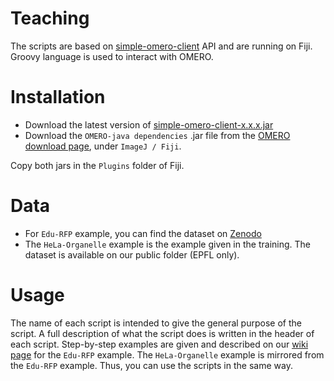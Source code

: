 # Teaching

The scripts are based on [simple-omero-client](https://github.com/GReD-Clermont/simple-omero-client) API and are running on Fiji. Groovy language is used to interact with OMERO.


# Installation

- Download the latest version of [simple-omero-client-x.x.x.jar](https://github.com/GReD-Clermont/simple-omero-client/releases) 
- Download the `OMERO-java dependencies` .jar file from the [OMERO download page](https://www.openmicroscopy.org/omero/downloads/), under ``ImageJ / Fiji``.

Copy both jars in the `Plugins` folder of Fiji. 

# Data

- For ``Edu-RFP`` example, you can find the dataset on [Zenodo](https://zenodo.org/records/4248921)
- The ``HeLa-Organelle`` example is the example given in the training. The dataset is available on our public folder (EPFL only).

# Usage

The name of each script is intended to give the general purpose of the script. A full description of what the script does is written in the header of each script.
Step-by-step examples are given and described on our [wiki page](https://wiki-biop.epfl.ch/en/data-management/omero/fiji) for the ``Edu-RFP`` example. The ``HeLa-Organelle`` example is mirrored from the ``Edu-RFP`` example. Thus, you can use the scripts in the same way.
